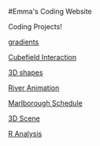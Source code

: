#Emma's Coding Website

Coding Projects!


<a href="3D.html">gradients</a>



<a href="3D2.html">Cubefield Interaction</a>

<a href="3DList.html">3D shapes</a>

<a href="river.html">River Animation</a>

<a href="schedule/index.html">Marlborough Schedule</a>

<a href="3DScene.html"> 3D Scene</a>

<a href="R.html"> R Analysis</a>
